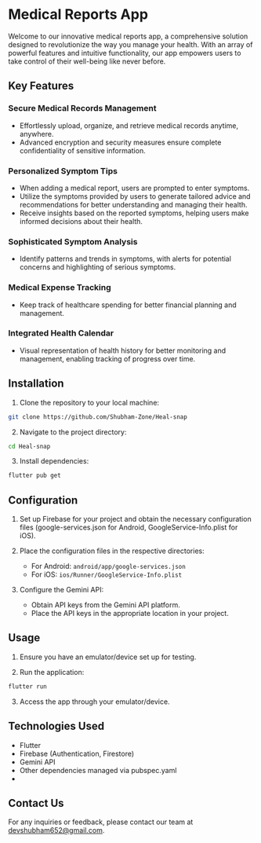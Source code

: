 # Medical Reports App

Welcome to our innovative medical reports app, a comprehensive solution designed to revolutionize the way you manage your health. With an array of powerful features and intuitive functionality, our app empowers users to take control of their well-being like never before.

## Key Features

### Secure Medical Records Management
- Effortlessly upload, organize, and retrieve medical records anytime, anywhere.
- Advanced encryption and security measures ensure complete confidentiality of sensitive information.

### Personalized Symptom Tips
- When adding a medical report, users are prompted to enter symptoms.
- Utilize the symptoms provided by users to generate tailored advice and recommendations for better understanding and managing their health.
- Receive insights based on the reported symptoms, helping users make informed decisions about their health.

### Sophisticated Symptom Analysis
- Identify patterns and trends in symptoms, with alerts for potential concerns and highlighting of serious symptoms.

### Medical Expense Tracking
- Keep track of healthcare spending for better financial planning and management.

### Integrated Health Calendar
- Visual representation of health history for better monitoring and management, enabling tracking of progress over time.

## Installation

1. Clone the repository to your local machine:

```bash
git clone https://github.com/Shubham-Zone/Heal-snap
```

2. Navigate to the project directory:

```bash
cd Heal-snap
```

3. Install dependencies:

```bash
flutter pub get
```

## Configuration

1. Set up Firebase for your project and obtain the necessary configuration files (google-services.json for Android, GoogleService-Info.plist for iOS).

2. Place the configuration files in the respective directories:

   - For Android: `android/app/google-services.json`
   - For iOS: `ios/Runner/GoogleService-Info.plist`

3. Configure the Gemini API:

   - Obtain API keys from the Gemini API platform.
   - Place the API keys in the appropriate location in your project.

## Usage

1. Ensure you have an emulator/device set up for testing.

2. Run the application:

```bash
flutter run
```

3. Access the app through your emulator/device.

## Technologies Used

- Flutter
- Firebase (Authentication, Firestore)
- Gemini API
- Other dependencies managed via pubspec.yaml
- 

## Contact Us

For any inquiries or feedback, please contact our team at [devshubham652@gmail.com](mailto:devshubham652@gmail.com).
